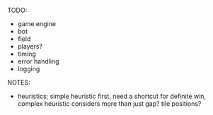 
TODO:
 - game engine
 - bot
 - field
 - players?
 - timing
 - error handling
 - logging

NOTES:
 - heuristics; simple heuristic first, need a shortcut for definite win, complex heuristic considers more than just gap? tile positions?
